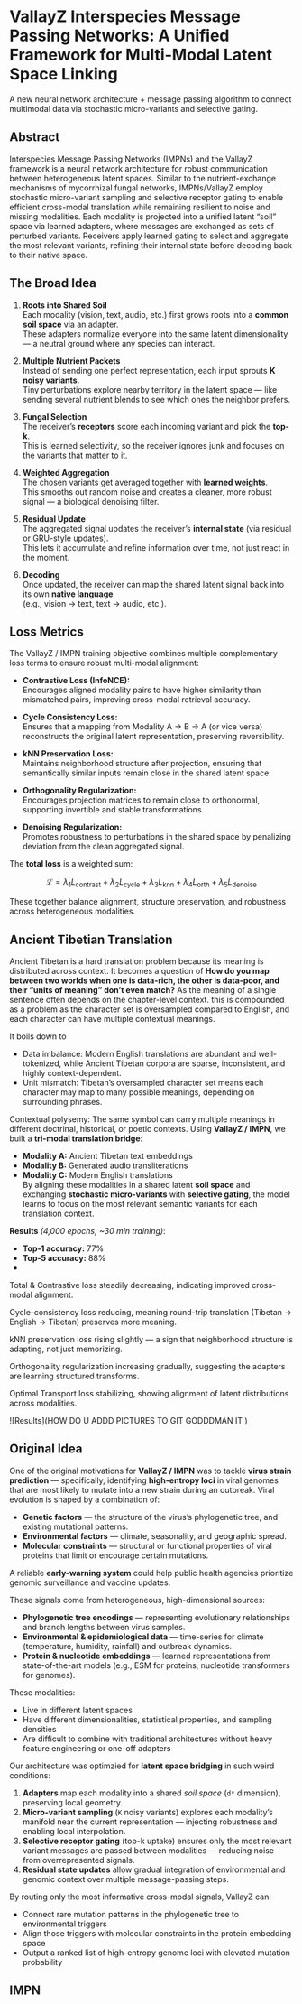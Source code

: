 # VallayZ Interspecies Message Passing Networks: A Unified Framework for Multi-Modal Latent Space Linking 
A new neural network architecture + message passing algorithm to connect multimodal data via stochastic micro-variants and selective gating.

## Abstract
Interspecies Message Passing Networks (IMPNs) and the VallayZ framework is a neural network architecture for robust communication between heterogeneous latent spaces. Similar to the nutrient-exchange mechanisms of mycorrhizal fungal networks, IMPNs/VallayZ employ stochastic micro-variant sampling and selective receptor gating to enable efficient cross-modal translation while remaining resilient to noise and missing modalities. Each modality is projected into a unified latent “soil” space via learned adapters, where messages are exchanged as sets of perturbed variants. Receivers apply learned gating to select and aggregate the most relevant variants, refining their internal state before decoding back to their native space.

## The Broad Idea

1. **Roots into Shared Soil**  
   Each modality (vision, text, audio, etc.) first grows roots into a **common soil space** via an adapter.  
   These adapters normalize everyone into the same latent dimensionality — a neutral ground where any species can interact.

2. **Multiple Nutrient Packets**  
   Instead of sending one perfect representation, each input sprouts **K noisy variants**.  
   Tiny perturbations explore nearby territory in the latent space — like sending several nutrient blends to see which ones the neighbor prefers.

3. **Fungal Selection**  
   The receiver’s **receptors** score each incoming variant and pick the **top-k**.  
   This is learned selectivity, so the receiver ignores junk and focuses on the variants that matter to it.

4. **Weighted Aggregation**  
   The chosen variants get averaged together with **learned weights**.  
   This smooths out random noise and creates a cleaner, more robust signal — a biological denoising filter.

5. **Residual Update**  
   The aggregated signal updates the receiver’s **internal state** (via residual or GRU-style updates).  
   This lets it accumulate and refine information over time, not just react in the moment.

6. **Decoding**  
   Once updated, the receiver can map the shared latent signal back into its own **native language**  
   (e.g., vision → text, text → audio, etc.).
   

## Loss Metrics

The VallayZ / IMPN training objective combines multiple complementary loss terms to ensure robust multi-modal alignment:

- **Contrastive Loss (InfoNCE):**  
  Encourages aligned modality pairs to have higher similarity than mismatched pairs, improving cross-modal retrieval accuracy.

- **Cycle Consistency Loss:**  
  Ensures that a mapping from Modality A → B → A (or vice versa) reconstructs the original latent representation, preserving reversibility.

- **kNN Preservation Loss:**  
  Maintains neighborhood structure after projection, ensuring that semantically similar inputs remain close in the shared latent space.

- **Orthogonality Regularization:**  
  Encourages projection matrices to remain close to orthonormal, supporting invertible and stable transformations.

- **Denoising Regularization:**  
  Promotes robustness to perturbations in the shared space by penalizing deviation from the clean aggregated signal.

The **total loss** is a weighted sum:

$$
\mathcal{L} = \lambda_1 L_{\text{contrast}} + \lambda_2 L_{\text{cycle}} + \lambda_3 L_{\text{knn}} + \lambda_4 L_{\text{orth}} + \lambda_5 L_{\text{denoise}}
$$



These together balance alignment, structure preservation, and robustness across heterogeneous modalities.

## Ancient Tibetian Translation
Ancient Tibetan is a hard translation problem because its meaning is distributed across context.  It becomes a question of **How do you map between two worlds when one is data-rich, the other is data-poor, and their “units of meaning” don’t even match?** As the meaning of a single sentence often depends on the chapter-level context.  this is compounded as a problem as the character set is oversampled compared to English, and each character can have multiple contextual meanings.

It boils down to 
- Data imbalance: Modern English translations are abundant and well-tokenized, while Ancient Tibetan corpora are sparse, inconsistent, and highly context-dependent.
- Unit mismatch: Tibetan’s oversampled character set means each character may map to many possible meanings, depending on surrounding phrases.

Contextual polysemy: The same symbol can carry multiple meanings in different doctrinal, historical, or poetic contexts.
Using **VallayZ / IMPN**, we built a **tri-modal translation bridge**:
- **Modality A:** Ancient Tibetan text embeddings  
- **Modality B:** Generated audio transliterations  
- **Modality C:** Modern English translations  
By aligning these modalities in a shared latent **soil space** and exchanging **stochastic micro-variants** with **selective gating**, the model learns to focus on the most relevant semantic variants for each translation context.

**Results** *(4,000 epochs, ~30 min training)*:  
- **Top-1 accuracy:** 77%  
- **Top-5 accuracy:** 88%
- 
Total & Contrastive loss steadily decreasing, indicating improved cross-modal alignment.

Cycle-consistency loss reducing, meaning round-trip translation (Tibetan → English → Tibetan) preserves more meaning.

kNN preservation loss rising slightly — a sign that neighborhood structure is adapting, not just memorizing.

Orthogonality regularization increasing gradually, suggesting the adapters are learning structured transforms.

Optimal Transport loss stabilizing, showing alignment of latent distributions across modalities.


![Results](HOW DO U ADDD PICTURES TO GIT GODDDMAN IT )

## Original Idea 
One of the original motivations for **VallayZ / IMPN** was to tackle **virus strain prediction** — specifically, identifying **high-entropy loci** in viral genomes that are most likely to mutate into a new strain during an outbreak.
Viral evolution is shaped by a combination of:

- **Genetic factors** — the structure of the virus’s phylogenetic tree, and existing mutational patterns.  
- **Environmental factors** — climate, seasonality, and geographic spread.  
- **Molecular constraints** — structural or functional properties of viral proteins that limit or encourage certain mutations.

A reliable **early-warning system** could help public health agencies prioritize genomic surveillance and vaccine updates.

These signals come from heterogeneous, high-dimensional sources:
- **Phylogenetic tree encodings** — representing evolutionary relationships and branch lengths between virus samples.  
- **Environmental & epidemiological data** — time-series for climate (temperature, humidity, rainfall) and outbreak dynamics.  
- **Protein & nucleotide embeddings** — learned representations from state-of-the-art models (e.g., ESM for proteins, nucleotide transformers for genomes).

These modalities:
- Live in different latent spaces  
- Have different dimensionalities, statistical properties, and sampling densities  
- Are difficult to combine with traditional architectures without heavy feature engineering or one-off adapters

Our architecture was optimzied for **latent space bridging** in such weird conditions:
1. **Adapters** map each modality into a shared *soil space* (`d*` dimension), preserving local geometry.  
2. **Micro-variant sampling** (`K` noisy variants) explores each modality’s manifold near the current representation — injecting robustness and enabling local interpolation.  
3. **Selective receptor gating** (top-k uptake) ensures only the most relevant variant messages are passed between modalities — reducing noise from overrepresented signals.  
4. **Residual state updates** allow gradual integration of environmental and genomic context over multiple message-passing steps.

By routing only the most informative cross-modal signals, VallayZ can:
- Connect rare mutation patterns in the phylogenetic tree to environmental triggers  
- Align those triggers with molecular constraints in the protein embedding space  
- Output a ranked list of high-entropy genome loci with elevated mutation probability


## IMPN 
